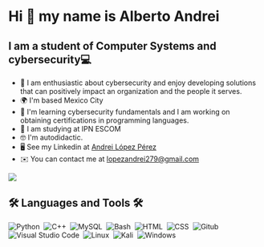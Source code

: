 Hi 👋 my name is Alberto Andrei
============================
I am a student of Computer Systems and cybersecurity💻
--------------------------------------------

*   👀  I am enthusiastic about cybersecurity and enjoy developing solutions that can positively impact an organization and the people it serves. 
*   🌍  I'm based Mexico City
*   🧠  I'm learning cybersecurity fundamentals and I am working on obtaining certifications in programming languages.
*   🤝  I am studying at IPN ESCOM
*   🤓  I'm autodidactic.
*   🖥️  See my Linkedin at [Andrei López Pérez](https://www.linkedin.com/in/andrei-l%C3%B3pez-p%C3%A9rez-662885197/)
*   ✉️  You can contact me at [lopezandrei279@gmail.com](lopezandrei279@gmail.com)

<a 
                href="https://www.linkedin.com/in/andrei-l%C3%B3pez-p%C3%A9rez-662885197/" target="_blank" rel="noreferrer"><img
                src="https://img.shields.io/badge/LinkedIn-0077B5?style=for-the-badge&logo=linkedin&logoColor=white"
/><a/>
## 🛠 Languages and Tools 🛠

![Python](https://img.shields.io/badge/Python-05122A?style=flat&logo=python&logoColor=ffdd54)&nbsp;
![C++](https://img.shields.io/badge/C%2B%2B-05122A?style=flat&logo=cplusplus&logoColor=28ABE8)&nbsp;
![MySQL](https://img.shields.io/badge/Mysql-05122A?style=flat&logo=mysql&logoColor=28ABE8)&nbsp;
![Bash](https://img.shields.io/badge/Bash-05122A?style=flat&logo=gnu-bash&logoColor=89E051)&nbsp;
![HTML](https://img.shields.io/badge/-HTML-05122A?style=flat&logo=HTML5)&nbsp; 
![CSS](https://img.shields.io/badge/-CSS-05122A?style=flat&logo=CSS3&logoColor=1572B6)&nbsp; 
![Gitub](https://img.shields.io/badge/-Github-05122A?style=flat&logo=github&logoColor=white)&nbsp; \
![Visual Studio Code](https://img.shields.io/badge/-Visual%20Studio%20Code-05122A?style=flat&logo=visual-studio-code&logoColor=007ACC)&nbsp; 
![Linux](https://img.shields.io/badge/Linux-05122A?style=flat&logo=linux&logoColor=yellow)&nbsp;
![Kali](https://img.shields.io/badge/Kali_Linux-05122A?style=flat&logo=kalilinux&logoColor=white)&nbsp;
![Windows](https://img.shields.io/badge/Windows-05122A?style=flat&logo=windows&logoColor=white)&nbsp;

<h1 align="center"></h1>
